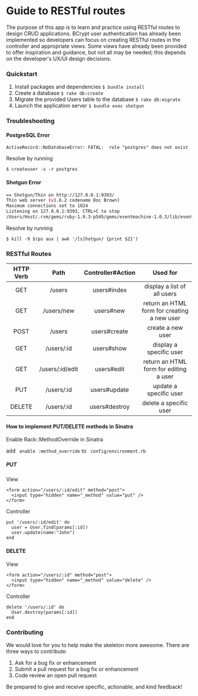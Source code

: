 # Guide to RESTful routes

The purpose of this app is to learn and practice using RESTful routes to design CRUD applications.
BCrypt user authentication has already been implemented so developers can focus on creating RESTful routes
in the controller and appropriate views. Some views have already been provided to offer inspiration and guidance,
but not all may be needed; this depends on the developer's UX/UI design decisions.

### Quickstart

1.  Install packages and dependencies  `$ bundle install`
2.  Create a database  `$ rake db:create`
3.  Migrate the provided Users table to the database  `$ rake db:migrate`
3.  Launch the application server  `$ bundle exec shotgun`

### Troubleshooting

#### PostgreSQL Error

`ActiveRecord::NoDatabaseError: FATAL:  role "postgres" does not exist`

Resolve by running

`$ createuser -s -r postgres`

#### Shotgun Error

```bash
== Shotgun/Thin on http://127.0.0.1:9393/
Thin web server (v1.6.2 codename Doc Brown)
Maximum connections set to 1024
Listening on 127.0.0.1:9393, CTRL+C to stop
/Users/Host/.rvm/gems/ruby-1.9.3-p545/gems/eventmachine-1.0.3/lib/eventmachine.rb:526:in `start_tcp_server': no acceptor (port is in use or requires root privileges) (RuntimeError)
```

Resolve by running

`$ kill -9 $(ps aux | awk '/[s]hotgun/ {print $2}')`

### RESTful Routes

| HTTP Verb     |       Path        | Controller#Action     |                   Used for                    |
|:---------:    |:----------------: |:-----------------:    |:--------------------------------------------: |
| GET           | /users           | users#index          | display a list of all users                  |
| GET           | /users/new       | users#new            | return an HTML form for creating a new user  |
| POST          | /users           | users#create         | create a new user                            |
| GET           | /users/:id       | users#show           | display a specific user                      |
| GET           | /users/:id/edit  | users#edit           | return an HTML form for editing a user       |
| PUT           | /users/:id       | users#update         | update a specific user                       |
| DELETE        | /users/:id       | users#destroy        | delete a specific user                       |

#### How to implement PUT/DELETE methods in Sinatra

Enable Rack::MethodOverride in Sinatra

add ` enable :method_override` to ` config/environment.rb`

##### PUT

View
```
<form action="/users/:id/edit" method="post">
  <input type="hidden" name="_method" value="put" />
</form>
```
Controller
```
put '/users/:id/edit' do
  user = User.find(params[:id])
  user.update(name:"John")
end
```

#### DELETE

View
```
<form action="/users/:id" method="post">
  <input type="hidden" name="_method" value="delete" />
</form>
```
Controller

```
delete '/users/:id' do
  User.destroy(params[:id])
end
```

### Contributing

We would love for you to help make the skeleton more awesome. There are three ways to contribute:

1. Ask for a bug fix or enhancement
2. Submit a pull request for a bug fix or enhancement
3. Code review an open pull request

Be prepared to give and receive specific, actionable, and kind feedback!